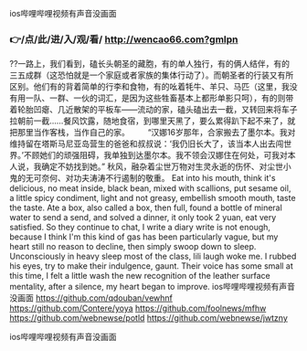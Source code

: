 
ios哔哩哔哩视频有声音没画面




### 👉/点/此/进/入/观/看/ http://wencao66.com?gmlpn




??一路上，我们看到，磕长头朝圣的藏胞，有的单人独行，有的俩人结伴，有的三五成群（这恐怕就是一个家庭或者家族的集体行动了）。而朝圣者的行装又有所区别。他们有的背着简单的行李和食物，有的吆着牦牛、羊只、马匹（这里，我没有用一队、一群、一伙的词汇，是因为这些牲畜基本上都形单影只呵），有的则带着轮胎凹瘪、几近散架的平板车——流动的家，磕头磕出去一截，又转回来将车子拉朝前一截……餐风饮露，随地食宿，到哪里天黑了，要么累得趴下起不来了，就把那里当作客栈，当作自己的家。
　　“汉娜16岁那年，合家搬去了墨尔本。我对维持留在塔斯马尼亚岛营生的爸爸和叔叔说：‘我仍旧长大了，该当本人出去闯世界。’不顾她们的顽强阻碍，我单独到达墨尔本。我不领会汉娜住在何处，可我对本人说，我确定不妨找到她。”
秋风，融杂着尘世万物对生灵永逝的伤怀、对尘世小鬼的无可奈何、对功夫涛涛不行遏制的敬重。
Eat into his mouth, think it's delicious, no meat inside, black bean, mixed with scallions, put sesame oil, a little spicy condiment, light and not greasy, embellish smooth mouth, taste the taste.
Ate a box, also called a box, then full, found a bottle of mineral water to send a send, and solved a dinner, it only took 2 yuan, eat very satisfied.
So they continue to chat, I write a diary write is not enough, because I think I'm this kind of gas has been particularly vague, but my heart still no reason to decline, then simply swoop down to sleep.
Unconsciously in heavy sleep most of the class, lili laugh woke me.
I rubbed his eyes, try to make their indulgence, gaunt.
Their voice has some small at this time, I felt a little wash the new recognition of the leather surface mentality, after a silence, my heart began to improve.
ios哔哩哔哩视频有声音没画面 https://github.com/qdouban/vewhnf
https://github.com/Contere/yoya
https://github.com/foolnews/mfhw
https://github.com/webnewse/potld
https://github.com/webnewse/jwtzny





ios哔哩哔哩视频有声音没画面

